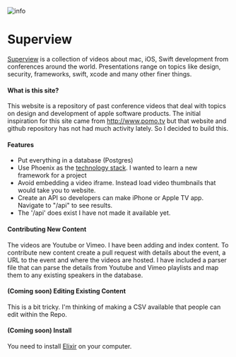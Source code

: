 ![info](https://www.superview.dev/images/metatag.png)


# Superview
[Superview](https://www.superview.dev) is a collection of videos about mac, iOS, Swift development from conferences around the world. Presentations range on topics like design, security, frameworks, swift, xcode and many other finer things.

#### What is this site?
This website is a repository of past conference videos that deal with topics on design and development of apple software products. The initial inspiration for this site came from http://www.pomo.tv but that website and github repository has not had much activity lately. So I decided to build this.

#### Features
  * Put everything in a database (Postgres)
  * Use Phoenix as the [technology stack](https://phoenixframework.org). I wanted to learn a new framework for a project
  * Avoid embedding a video iframe. Instead load video thumbnails that would take you to website.
  * Create an API so developers can make iPhone or Apple TV app. Navigate to "/api" to see results.
  * The '/api' does exist I have not made it available yet.

#### Contributing New Content
The videos are Youtube or Vimeo. I have been adding and index content.  To contribute new content create a pull request with details about the event, a URL to the event and where the videos are hosted. I have included a parser file that can parse the details from Youtube and Vimeo playlists and map them to any existing speakers in the database.

#### (Coming soon) Editing Existing Content 
This is a bit tricky. I'm thinking of making a CSV available that people can edit within the Repo.

#### (Coming soon) Install 
You need to install [Elixir](https://elixir-lang.org/install.html) on your computer.
